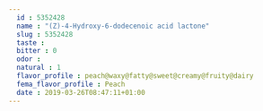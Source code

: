```yaml
---
  id : 5352428
  name : "(Z)-4-Hydroxy-6-dodecenoic acid lactone"
  slug : 5352428
  taste : 
  bitter : 0
  odor : 
  natural : 1
  flavor_profile : peach@waxy@fatty@sweet@creamy@fruity@dairy
  fema_flavor_profile : Peach
  date : 2019-03-26T08:47:11+01:00
---
```



